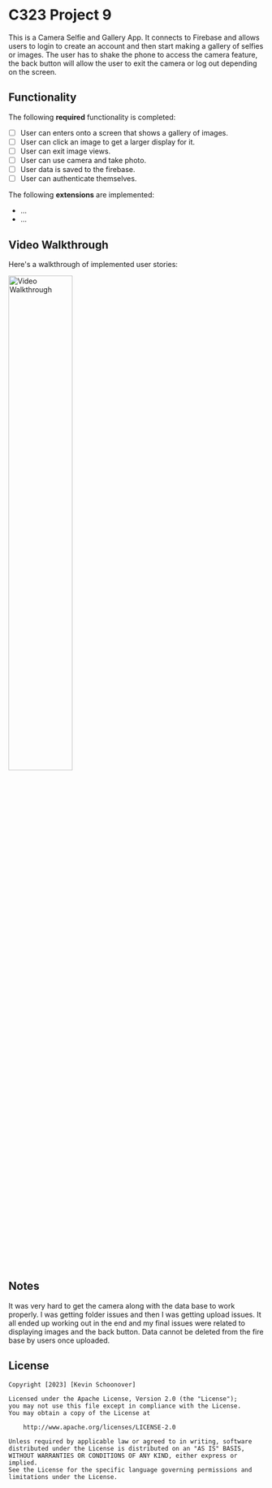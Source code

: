 # C323 Project 9

This is a Camera Selfie and Gallery App. It connects to Firebase and allows users to login to create an account and then start making a gallery of selfies or images.
The user has to shake the phone to access the camera feature, the back button will allow the user to exit the camera or log out depending on the screen.

## Functionality 

The following **required** functionality is completed:

* [ ] User can enters onto a screen that shows a gallery of images.
* [ ] User can click an image to get a larger display for it.
* [ ] User can exit image views.
* [ ] User can use camera and take photo.
* [ ] User data is saved to the firebase.
* [ ] User can authenticate themselves.

The following **extensions** are implemented:

* ...
* ...

## Video Walkthrough

Here's a walkthrough of implemented user stories:

<img src='walkthrough.gif' title='Video Walkthrough' width='50%' alt='Video Walkthrough' />


## Notes

It was very hard to get the camera along with the data base to work properly. I was getting folder issues and then I was getting upload issues. It all ended up working out in the end and my final issues were related to displaying images and the back button.
Data cannot be deleted from the fire base by users once uploaded.

## License

    Copyright [2023] [Kevin Schoonover]

    Licensed under the Apache License, Version 2.0 (the "License");
    you may not use this file except in compliance with the License.
    You may obtain a copy of the License at

        http://www.apache.org/licenses/LICENSE-2.0

    Unless required by applicable law or agreed to in writing, software
    distributed under the License is distributed on an "AS IS" BASIS,
    WITHOUT WARRANTIES OR CONDITIONS OF ANY KIND, either express or implied.
    See the License for the specific language governing permissions and
    limitations under the License.
